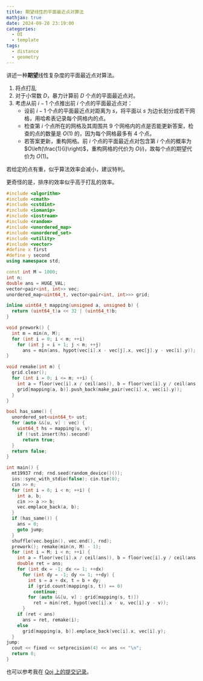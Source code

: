 ```yaml
---
title: 期望线性的平面最近点对算法
mathjax: true
date: 2024-09-28 23:19:00
categories:
  - OI
  - template
tags:
  - distance
  - geometry
---
```


讲述一种**期望**线性复杂度的平面最近点对算法。

1. 将点打乱
2. 对于小常数 $D$，暴力计算前 $D$ 个点的平面最近点对。
3. 考虑从前 $i-1$ 个点推出前 $i$ 个点的平面最近点对：
   + 设前 $i-1$ 个点的平面最近点对距离为 $s$，将平面以 $s$ 为边长划分成若干网格，用哈希表记录每个网格内的点。
   + 检查第 $i$ 个点所在的网格及其周围共 $9$ 个网格内的点是否能更新答案，检查的点的数量是 $O(1)$ 的，因为每个网格最多有 $4$ 个点。
   + 若答案更新，重构网格。前 $i$ 个点的平面最近点对包含第 $i$ 个点的概率为 $O\left(\frac{1}{i}\right)$，重构网格的代价为 $O(i)$，故每个点的期望代价为 $O(1)$。

若给定的点有重，似乎算法效率会减小，建议特判。

更奇怪的是，排序的效率似乎高于打乱的效率。

```cpp
#include <algorithm>
#include <cmath>
#include <cstdint>
#include <iomanip>
#include <iostream>
#include <random>
#include <unordered_map>
#include <unordered_set>
#include <utility>
#include <vector>
#define x first
#define y second
using namespace std;

const int M = 1000;
int n;
double ans = HUGE_VAL;
vector<pair<int, int>> vec;
unordered_map<uint64_t, vector<pair<int, int>>> grid;

inline uint64_t mapping(unsigned a, unsigned b) {
  return (uint64_t)a << 32 | (uint64_t)b;
}

void prework() {
  int m = min(n, M);
  for (int i = 0; i < m; ++i)
    for (int j = i + 1; j < m; ++j)
      ans = min(ans, hypot(vec[i].x - vec[j].x, vec[j].y - vec[i].y));
}

void remake(int m) {
  grid.clear();
  for (int i = 0; i <= m; ++i) {
    int a = floor(vec[i].x / ceil(ans)), b = floor(vec[i].y / ceil(ans));
    grid[mapping(a, b)].push_back(make_pair(vec[i].x, vec[i].y));
  }
}

bool has_same() {
  unordered_set<uint64_t> ust;
  for (auto &&[u, v] : vec) {
    uint64_t hs = mapping(u, v);
    if (!ust.insert(hs).second)
      return true;
  }
  return false;
}

int main() {
  mt19937 rnd; rnd.seed(random_device()());
  ios::sync_with_stdio(false); cin.tie(0);
  cin >> n;
  for (int i = 0; i < n; ++i) {
    int a, b;
    cin >> a >> b;
    vec.emplace_back(a, b);
  }
  if (has_same()) {
    ans = 0;
    goto jump;
  }
  shuffle(vec.begin(), vec.end(), rnd);
  prework(); remake(min(n, M) - 1);
  for (int i = M; i < n; ++i) {
    int a = floor(vec[i].x / ceil(ans)), b = floor(vec[i].y / ceil(ans));
    double ret = ans;
    for (int dx = -1; dx <= 1; ++dx)
      for (int dy = -1; dy <= 1; ++dy) {
        int s = a + dx, t = b + dy;
        if (grid.count(mapping(s, t)) == 0)
          continue;
        for (auto &&[u, v] : grid[mapping(s, t)])
          ret = min(ret, hypot(vec[i].x - u, vec[i].y - v));
      }
    if (ret < ans)
      ans = ret, remake(i);
    else
      grid[mapping(a, b)].emplace_back(vec[i].x, vec[i].y);
  }
jump:
  cout << fixed << setprecision(4) << ans << "\n";
  return 0;
}
```

也可以参考我在 [Qoj 上的提交记录](https://qoj.ac/submission/1017630)。
